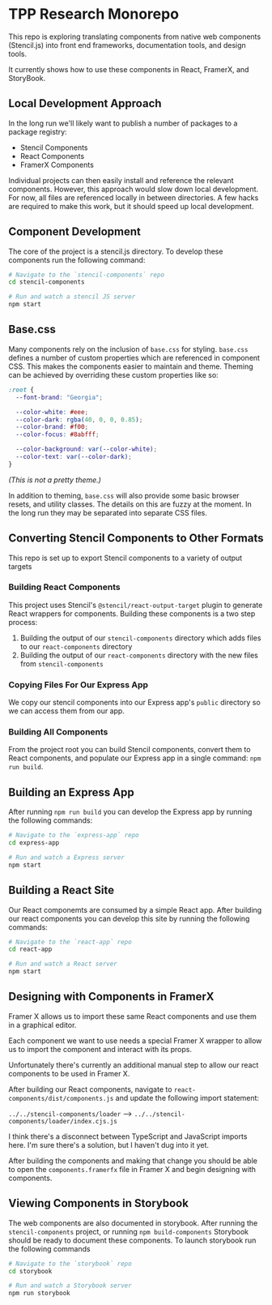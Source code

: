 # TPP Research Monorepo

This repo is exploring translating components from native web components (Stencil.js) into front end frameworks, documentation tools, and design tools.

It currently shows how to use these components in React, FramerX, and StoryBook.

## Local Development Approach

In the long run we'll likely want to publish a number of packages to a package registry:

- Stencil Components
- React Components
- FramerX Components

Individual projects can then easily install and reference the relevant components. However, this approach would slow down local development. For now, all files are referenced locally in between directories. A few hacks are required to make this work, but it should speed up local development.

## Component Development

The core of the project is a stencil.js directory. To develop these components run the following command:

```zsh
# Navigate to the `stencil-components` repo
cd stencil-components

# Run and watch a stencil JS server
npm start
```

## Base.css

Many components rely on the inclusion of `base.css` for styling. `base.css` defines a number of custom properties which are referenced in component CSS. This makes the components easier to maintain and theme. Theming can be achieved by overriding these custom properties like so:

```css
:root {
  --font-brand: "Georgia";

  --color-white: #eee;
  --color-dark: rgba(40, 0, 0, 0.85);
  --color-brand: #f00;
  --color-focus: #8abfff;

  --color-background: var(--color-white);
  --color-text: var(--color-dark);
}
```

_(This is not a pretty theme.)_

In addition to theming, `base.css` will also provide some basic browser resets, and utility classes. The details on this are fuzzy at the moment. In the long run they may be separated into separate CSS files.

## Converting Stencil Components to Other Formats

This repo is set up to export Stencil components to a variety of output targets

### Building React Components

This project uses Stencil's `@stencil/react-output-target` plugin to generate React wrappers for components. Building these components is a two step process:

1. Building the output of our `stencil-components` directory which adds files to our `react-components` directory
2. Building the output of our `react-components` directory with the new files from `stencil-components`

### Copying Files For Our Express App

We copy our stencil components into our Express app's `public` directory so we can access them from our app.

### Building All Components

From the project root you can build Stencil components, convert them to React components, and populate our Express app in a single command: `npm run build`.

## Building an Express App

After running `npm run build` you can develop the Express app by running the following commands:

```zsh
# Navigate to the `express-app` repo
cd express-app

# Run and watch a Express server
npm start
```

## Building a React Site

Our React componemts are consumed by a simple React app. After building our react components you can develop this site by running the following commands:

```zsh
# Navigate to the `react-app` repo
cd react-app

# Run and watch a React server
npm start
```

## Designing with Components in FramerX

Framer X allows us to import these same React components and use them in a graphical editor.

Each component we want to use needs a special Framer X wrapper to allow us to import the component and interact with its props.

Unfortunately there's currently an additional manual step to allow our react components to be used in Framer X.

After building our React components, navigate to `react-components/dist/components.js` and update the following import statement:

`../../stencil-components/loader` --> `../../stencil-components/loader/index.cjs.js`

I think there's a disconnect between TypeScript and JavaScript imports here. I'm sure there's a solution, but I haven't dug into it yet.

After building the components and making that change you should be able to open the `components.framerfx` file in Framer X and begin designing with components.

## Viewing Components in Storybook

The web components are also documented in storybook. After running the `stencil-components` project, or running `npm build-components` Storybook should
be ready to document these components. To launch storybook run the following
commands

```zsh
# Navigate to the `storybook` repo
cd storybook

# Run and watch a Storybook server
npm run storybook
```
